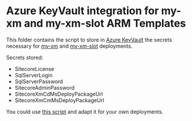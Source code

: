 # Azure KeyVault integration for my-xm and my-xm-slot ARM Templates

This folder contains the script to store in [Azure KeyVault](https://docs.microsoft.com/en-us/azure/key-vault/key-vault-whatis) the secrets necessary for [my-xm](../my-xm) and [my-xm-slot](../my-xm-slot) deployments.

Secrets stored:
 
  * SitecoreLicense
  * SqlServerLogin
  * SqlServerPassword
  * SitecoreAdminPassword
  * SitecoreXmCdMsDeployPackageUrl
  * SitecoreXmCmMsDeployPackageUrl
    
You could use [this script](./deploy-keyvault.ps1) and adapt it for your own deployments.